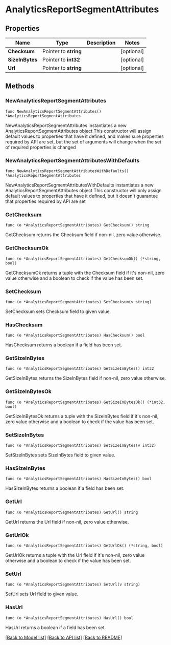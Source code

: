 # AnalyticsReportSegmentAttributes

## Properties

Name | Type | Description | Notes
------------ | ------------- | ------------- | -------------
**Checksum** | Pointer to **string** |  | [optional] 
**SizeInBytes** | Pointer to **int32** |  | [optional] 
**Url** | Pointer to **string** |  | [optional] 

## Methods

### NewAnalyticsReportSegmentAttributes

`func NewAnalyticsReportSegmentAttributes() *AnalyticsReportSegmentAttributes`

NewAnalyticsReportSegmentAttributes instantiates a new AnalyticsReportSegmentAttributes object
This constructor will assign default values to properties that have it defined,
and makes sure properties required by API are set, but the set of arguments
will change when the set of required properties is changed

### NewAnalyticsReportSegmentAttributesWithDefaults

`func NewAnalyticsReportSegmentAttributesWithDefaults() *AnalyticsReportSegmentAttributes`

NewAnalyticsReportSegmentAttributesWithDefaults instantiates a new AnalyticsReportSegmentAttributes object
This constructor will only assign default values to properties that have it defined,
but it doesn't guarantee that properties required by API are set

### GetChecksum

`func (o *AnalyticsReportSegmentAttributes) GetChecksum() string`

GetChecksum returns the Checksum field if non-nil, zero value otherwise.

### GetChecksumOk

`func (o *AnalyticsReportSegmentAttributes) GetChecksumOk() (*string, bool)`

GetChecksumOk returns a tuple with the Checksum field if it's non-nil, zero value otherwise
and a boolean to check if the value has been set.

### SetChecksum

`func (o *AnalyticsReportSegmentAttributes) SetChecksum(v string)`

SetChecksum sets Checksum field to given value.

### HasChecksum

`func (o *AnalyticsReportSegmentAttributes) HasChecksum() bool`

HasChecksum returns a boolean if a field has been set.

### GetSizeInBytes

`func (o *AnalyticsReportSegmentAttributes) GetSizeInBytes() int32`

GetSizeInBytes returns the SizeInBytes field if non-nil, zero value otherwise.

### GetSizeInBytesOk

`func (o *AnalyticsReportSegmentAttributes) GetSizeInBytesOk() (*int32, bool)`

GetSizeInBytesOk returns a tuple with the SizeInBytes field if it's non-nil, zero value otherwise
and a boolean to check if the value has been set.

### SetSizeInBytes

`func (o *AnalyticsReportSegmentAttributes) SetSizeInBytes(v int32)`

SetSizeInBytes sets SizeInBytes field to given value.

### HasSizeInBytes

`func (o *AnalyticsReportSegmentAttributes) HasSizeInBytes() bool`

HasSizeInBytes returns a boolean if a field has been set.

### GetUrl

`func (o *AnalyticsReportSegmentAttributes) GetUrl() string`

GetUrl returns the Url field if non-nil, zero value otherwise.

### GetUrlOk

`func (o *AnalyticsReportSegmentAttributes) GetUrlOk() (*string, bool)`

GetUrlOk returns a tuple with the Url field if it's non-nil, zero value otherwise
and a boolean to check if the value has been set.

### SetUrl

`func (o *AnalyticsReportSegmentAttributes) SetUrl(v string)`

SetUrl sets Url field to given value.

### HasUrl

`func (o *AnalyticsReportSegmentAttributes) HasUrl() bool`

HasUrl returns a boolean if a field has been set.


[[Back to Model list]](../README.md#documentation-for-models) [[Back to API list]](../README.md#documentation-for-api-endpoints) [[Back to README]](../README.md)


